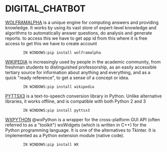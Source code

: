 # DIGITAL_CHATBOT




<a href="https:/https://products.wolframalpha.com/api//">WOLFRAMALPHA</a> is a unique engine for computing answers and providing knowledge. It works by using its vast store of expert-level knowledge and algorithms to automatically answer questions, do analysis and generate reports.
		to access this we have to get app id from this where it is free access to get this we have to create account
			
			IN WINDOWS:pip install wolframalpha
			
<a href="https://www.wikipedia.org/">WIKIPEDIA</a> is increasingly used by people in the academic community, from freshman students to distinguished professorship, as an easily accessible tertiary source for information about anything and everything, and as a quick "ready reference", to get a sense of a concept or idea.
			
			IN WINDOWS:pip install wikipedia
			
<a href="https://pypi.org/project/pyttsx3/">PYTTSX3</a> is a text-to-speech conversion library in Python. Unlike alternative libraries, it works offline, and is compatible with both Python 2 and 3 


			
			IN WINDOWS:pip install pyttsx3
			

<a href="https://www.wxpython.org/">WXPYTHON</a> @wxPython is a wrapper for the cross-platform GUI API (often referred to as a "toolkit") wxWidgets (which is written in C++) for the Python programming language. It is one of the alternatives to Tkinter. It is implemented as a Python extension module (native code).
			
			IN WINDOWS:pip install WX
